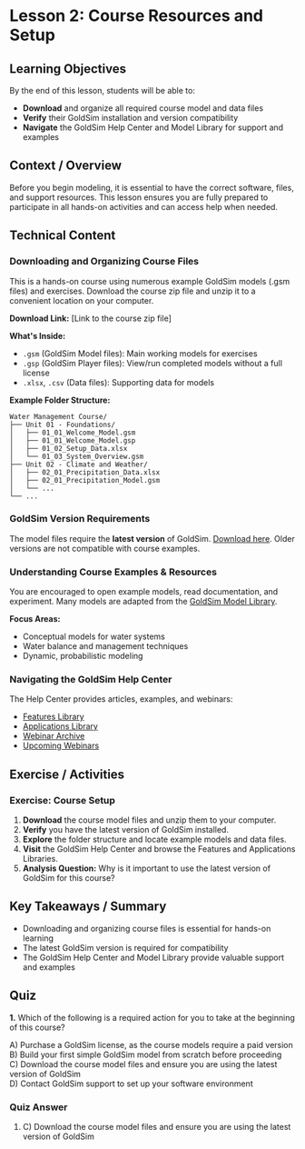 
# Lesson 2: Course Resources and Setup

## Learning Objectives

By the end of this lesson, students will be able to:
- **Download** and organize all required course model and data files
- **Verify** their GoldSim installation and version compatibility
- **Navigate** the GoldSim Help Center and Model Library for support and examples

## Context / Overview

Before you begin modeling, it is essential to have the correct software, files, and support resources. This lesson ensures you are fully prepared to participate in all hands-on activities and can access help when needed.

## Technical Content

### Downloading and Organizing Course Files
This is a hands-on course using numerous example GoldSim models (.gsm files) and exercises. Download the course zip file and unzip it to a convenient location on your computer.

**Download Link:** [Link to the course zip file]

**What's Inside:**
- `.gsm` (GoldSim Model files): Main working models for exercises
- `.gsp` (GoldSim Player files): View/run completed models without a full license
- `.xlsx`, `.csv` (Data files): Supporting data for models

**Example Folder Structure:**
```
Water Management Course/
├── Unit 01 - Foundations/
│   ├── 01_01_Welcome_Model.gsm
│   ├── 01_01_Welcome_Model.gsp
│   ├── 01_02_Setup_Data.xlsx
│   └── 01_03_System_Overview.gsm
├── Unit 02 - Climate and Weather/
│   ├── 02_01_Precipitation_Data.xlsx
│   ├── 02_01_Precipitation_Model.gsm
│   └── ...
└── ...
```

### GoldSim Version Requirements
The model files require the **latest version** of GoldSim. [Download here](https://www.goldsim.com/Web/Customers/Downloads/GoldSim/Latest/). Older versions are not compatible with course examples.

### Understanding Course Examples & Resources
You are encouraged to open example models, read documentation, and experiment. Many models are adapted from the [GoldSim Model Library](https://www.goldsim.com/Web/Customers/Education/Library/).

**Focus Areas:**
- Conceptual models for water systems
- Water balance and management techniques
- Dynamic, probabilistic modeling

### Navigating the GoldSim Help Center
The Help Center provides articles, examples, and webinars:
- [Features Library](https://support.goldsim.com/hc/en-us/categories/202696198-Model-Library-Features)
- [Applications Library](https://support.goldsim.com/hc/en-us/categories/115000592267-Model-Library-Applications)
- [Webinar Archive](https://support.goldsim.com/hc/en-us/categories/202545617-Webinar-Archive)
- [Upcoming Webinars](https://www.goldsim.com/Web/Customers/Education/Webinars/)

## Exercise / Activities

### Exercise: Course Setup
1. **Download** the course model files and unzip them to your computer.
2. **Verify** you have the latest version of GoldSim installed.
3. **Explore** the folder structure and locate example models and data files.
4. **Visit** the GoldSim Help Center and browse the Features and Applications Libraries.
5. **Analysis Question:** Why is it important to use the latest version of GoldSim for this course?

## Key Takeaways / Summary

- Downloading and organizing course files is essential for hands-on learning
- The latest GoldSim version is required for compatibility
- The GoldSim Help Center and Model Library provide valuable support and examples

## Quiz

**1.** Which of the following is a required action for you to take at the beginning of this course?

A) Purchase a GoldSim license, as the course models require a paid version  
B) Build your first simple GoldSim model from scratch before proceeding  
C) Download the course model files and ensure you are using the latest version of GoldSim  
D) Contact GoldSim support to set up your software environment

### Quiz Answer

1. C) Download the course model files and ensure you are using the latest version of GoldSim